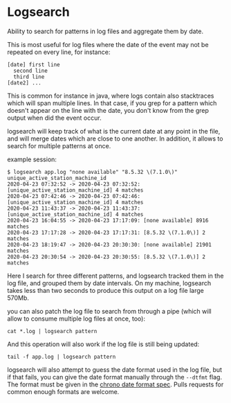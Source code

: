 # Logsearch

Ability to search for patterns in log files and aggregate them by date.

This is most useful for log files where the date of the event may not be repeated
on every line, for instance:

```
[date] first line
  second line
  third line
[date2] ...
```

This is common for instance in java, where logs contain also stacktraces which
will span multiple lines. In that case, if you grep for a pattern which doesn't
appear on the line with the date, you don't know from the grep output when did
the event occur.

logsearch will keep track of what is the current date at any point in the file,
and will merge dates which are close to one another. In addition, it allows to
search for multiple patterns at once.

example session:

```
$ logsearch app.log "none available" "8.5.32 \(7.1.0\)" unique_active_station_machine_id
2020-04-23 07:32:52 -> 2020-04-23 07:32:52: [unique_active_station_machine_id] 4 matches
2020-04-23 07:42:46 -> 2020-04-23 07:42:46: [unique_active_station_machine_id] 4 matches
2020-04-23 11:43:37 -> 2020-04-23 11:43:37: [unique_active_station_machine_id] 4 matches
2020-04-23 16:04:55 -> 2020-04-23 17:17:09: [none available] 8916 matches
2020-04-23 17:17:28 -> 2020-04-23 17:17:31: [8.5.32 \(7.1.0\)] 2 matches
2020-04-23 18:19:47 -> 2020-04-23 20:30:30: [none available] 21901 matches
2020-04-23 20:30:54 -> 2020-04-23 20:30:55: [8.5.32 \(7.1.0\)] 2 matches
```

Here I search for three different patterns, and logsearch tracked them in the log file, and grouped
them by date intervals. On my machine, logsearch takes less than two seconds to produce this output
on a log file large 570Mb.

you can also patch the log file to search from through a pipe (which will allow to consume multiple
log files at once, too):

```
cat *.log | logsearch pattern
```

And this operation will also work if the log file is still being updated:

```
tail -f app.log | logsearch pattern
```

logsearch will also attempt to guess the date format used in the log file, but if that fails, you
can give the date format manually through the `--dtfmt` flag. The format must be given in the
[chrono date format spec](https://docs.rs/chrono/0.4.11/chrono/format/strftime). Pulls requests
for common enough formats are welcome.
